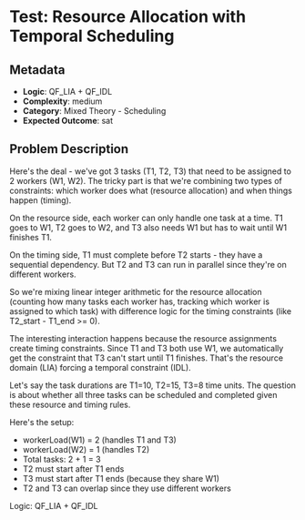 # Test: Resource Allocation with Temporal Scheduling

## Metadata
- **Logic**: QF_LIA + QF_IDL
- **Complexity**: medium
- **Category**: Mixed Theory - Scheduling
- **Expected Outcome**: sat

## Problem Description

Here's the deal - we've got 3 tasks (T1, T2, T3) that need to be assigned to 2 workers (W1, W2). The tricky part is that we're combining two types of constraints: which worker does what (resource allocation) and when things happen (timing).

On the resource side, each worker can only handle one task at a time. T1 goes to W1, T2 goes to W2, and T3 also needs W1 but has to wait until W1 finishes T1.

On the timing side, T1 must complete before T2 starts - they have a sequential dependency. But T2 and T3 can run in parallel since they're on different workers.

So we're mixing linear integer arithmetic for the resource allocation (counting how many tasks each worker has, tracking which worker is assigned to which task) with difference logic for the timing constraints (like T2_start - T1_end >= 0).

The interesting interaction happens because the resource assignments create timing constraints. Since T1 and T3 both use W1, we automatically get the constraint that T3 can't start until T1 finishes. That's the resource domain (LIA) forcing a temporal constraint (IDL).

Let's say the task durations are T1=10, T2=15, T3=8 time units. The question is about whether all three tasks can be scheduled and completed given these resource and timing rules.

Here's the setup:
- workerLoad(W1) = 2 (handles T1 and T3)
- workerLoad(W2) = 1 (handles T2)
- Total tasks: 2 + 1 = 3
- T2 must start after T1 ends
- T3 must start after T1 ends (because they share W1)
- T2 and T3 can overlap since they use different workers

Logic: QF_LIA + QF_IDL
